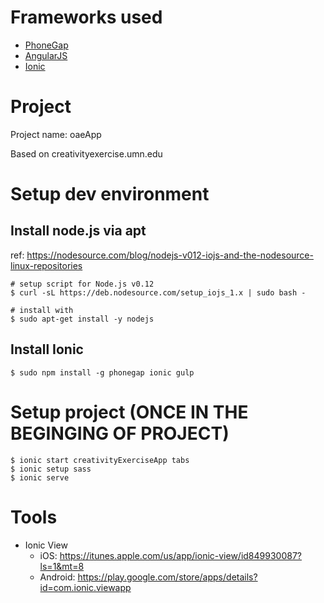 # Frameworks used

- [PhoneGap](http://phonegap.com)
- [AngularJS](http://angularjs.org)
- [Ionic](http://ionicframework.com/)

# Project

Project name: oaeApp

Based on creativityexercise.umn.edu


# Setup dev environment

## Install node.js via apt

ref: https://nodesource.com/blog/nodejs-v012-iojs-and-the-nodesource-linux-repositories

```
# setup script for Node.js v0.12
$ curl -sL https://deb.nodesource.com/setup_iojs_1.x | sudo bash -

# install with
$ sudo apt-get install -y nodejs
```

## Install Ionic
```
$ sudo npm install -g phonegap ionic gulp
```


# Setup project **(ONCE IN THE BEGINGING OF PROJECT)**
```
$ ionic start creativityExerciseApp tabs
$ ionic setup sass
$ ionic serve
```

# Tools
- Ionic View
  - iOS: https://itunes.apple.com/us/app/ionic-view/id849930087?ls=1&mt=8
  - Android: https://play.google.com/store/apps/details?id=com.ionic.viewapp
